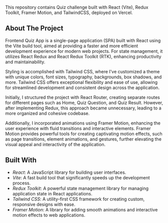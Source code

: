 This repository contains Quiz challenge built with React (Vite), Redux Toolkit, Framer Motion, and TailwindCSS, deployed on Vercel.

## About The Project

Frontend Quiz App is a single-page application (SPA) built with React using the Vite build tool, aimed at providing a faster and more efficient development experience for modern web projects. For state management, it utilizes React Redux and React Redux Toolkit (RTK), enhancing productivity and maintainability.

Styling is accomplished with Tailwind CSS, where I've customized a theme with unique colors, font sizes, typography, backgrounds, box shadows, and more. Tailwind CSS offers exceptional flexibility and ease of use, allowing for streamlined development and consistent design across the application.

Initially, I structured the project with React Router, creating separate routes for different pages such as Home, Quiz Question, and Quiz Result. However, after implementing Redux, this approach became unnecessary, leading to a more organized and cohesive codebase.

Additionally, I incorporated animations using Framer Motion, enhancing the user experience with fluid transitions and interactive elements. Framer Motion provides powerful tools for creating captivating motion effects, such as page transitions, element animations, and gestures, further elevating the visual appeal and interactivity of the application.

## Built With

- *React*: A JavaScript library for building user interfaces.
- *Vite*: A fast build tool that significantly speeds up the development process.
- *Redux Toolkit*: A powerful state management library for managing application state in React applications.
- *Tailwind CSS*: A utility-first CSS framework for creating custom, responsive designs with ease.
- *Framer Motion*: A library for adding smooth animations and interactive motion effects to web applications.
